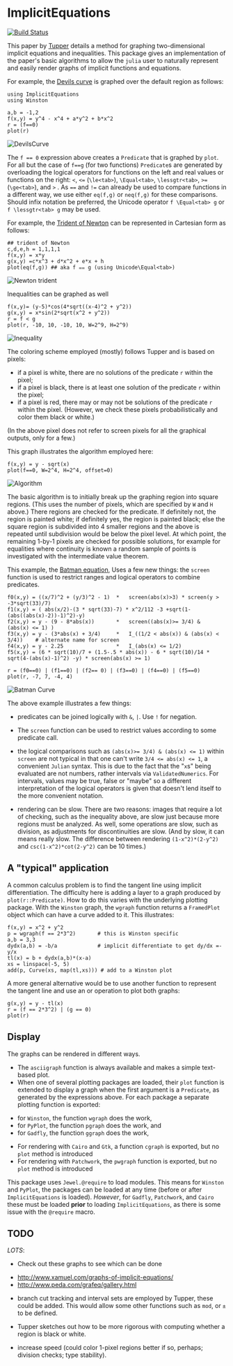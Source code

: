 # ImplicitEquations

[![Build Status](https://travis-ci.org/jverzani/ImplicitEquations.jl.svg?branch=master)](https://travis-ci.org/jverzani/ImplicitEquations.jl)



This paper by
[Tupper](http://www.dgp.toronto.edu/people/mooncake/papers/SIGGRAPH2001_Tupper.pdf)
details a method for graphing two-dimensional implicit equations and
inequalities. This package gives an
implementation of the  paper's basic algorithms to allow
the `julia` user to naturally represent and easily render graphs of
implicit functions and equations.



For example, the
[Devils curve](http://www-groups.dcs.st-and.ac.uk/~history/Curves/Devils.html)
is graphed over the default region as follows:

```
using ImplicitEquations
using Winston 

a,b = -1,2
f(x,y) = y^4 - x^4 + a*y^2 + b*x^2
r = (f==0)
plot(r)
```

![DevilsCurve](http://i.imgur.com/LChTzC1.png)


The `f == 0` expression above creates a `Predicate` that is graphed by
`plot`. For all but the case of `f==g` (for two functions)
`Predicate`s are generated by overloading the logical operators for
functions on the left and real values or functions on the right: `<`,
`<=` (`\le<tab>`), `\Equal<tab>`, `\lessgtr<tab>`, `>=` (`\ge<tab>`),
and `>` . As `==` and `!=` can already be used to compare functions in
a different way, we use either `eq(f,g)` or `neq(f,g)` for these
comparisons. Should infix notation be preferred, the Unicode operator
`f \Equal<tab> g` or `f \lessgtr<tab> g` may be used.

For example, the
[Trident of Newton](http://www-history.mcs.st-and.ac.uk/Curves/Trident.html)
can be represented in Cartesian form as follows:

```
## trident of Newton
c,d,e,h = 1,1,1,1
f(x,y) = x*y
g(x,y) =c*x^3 + d*x^2 + e*x + h
plot(eq(f,g)) ## aka f ⩵ g (using Unicode\Equal<tab>)
```

![Newton trident](http://i.imgur.com/7NxtUsK.png)


Inequalities can be graphed as well

```
f(x,y)= (y-5)*cos(4*sqrt((x-4)^2 + y^2))
g(x,y) = x*sin(2*sqrt(x^2 + y^2))
r = f < g
plot(r, -10, 10, -10, 10, W=2^9, H=2^9)
```


![Inequality](http://i.imgur.com/brDPZ9W.png)


The coloring scheme employed (mostly) follows Tupper and is based on pixels:

* if a pixel is white, there are no solutions of the predicate `r` within the
pixel;
* if a pixel is black, there is at least one solution of the predicate `r`
within the pixel;
* if a pixel is red, there may or may not be solutions of the
predicate `r` within the pixel. (However, we check these pixels
probabilistically and color them black or white.)

(In the above pixel does not refer to screen pixels for all the
graphical outputs, only for a few.)


This graph illustrates the algorithm employed here:

```
f(x,y) = y - sqrt(x)
plot(f==0, W=2^4, H=2^4, offset=0)
```

![Algorithm](http://i.imgur.com/8Mtmb7v.png)

The basic algorithm is to initially break up the graphing region into
square regions. (This uses the number of pixels, which are specified
by `W` and `H` above.)  There regions are checked for the
predicate. If definitely not, the region is painted white; if
definitely yes, the region is painted black; else the square region is
subdivided into 4 smaller regions and the above is repeated until
subdivision would be below the pixel level. At which point, the
remaining 1-by-1 pixels are checked for possible solutions, for
example for equalities where continuity is known a random sample of
points is investigated with the intermediate value theorem.


This example, the
[Batman equation](http://yangkidudel.wordpress.com/2011/08/02/love-and-mathematics/),
Uses a few new things: the `screen` function is used to restrict
ranges and logical operators to combine predicates.

```
f0(x,y) = ((x/7)^2 + (y/3)^2 - 1)  *   screen(abs(x)>3) * screen(y > -3*sqrt(33)/7) 
f1(x,y) = ( abs(x/2)-(3 * sqrt(33)-7) * x^2/112 -3 +sqrt(1-(abs((abs(x)-2))-1)^2)-y)
f2(x,y) = y - (9 - 8*abs(x))       *   screen((abs(x)>= 3/4) &  (abs(x) <= 1) )
f3(x,y) = y - (3*abs(x) + 3/4)     *   I_((1/2 < abs(x)) & (abs(x) < 3/4))    # alternate name for screen
f4(x,y) = y - 2.25                 *   I_(abs(x) <= 1/2) 
f5(x,y) = (6 * sqrt(10)/7 + (1.5-.5 * abs(x)) - 6 * sqrt(10)/14 * sqrt(4-(abs(x)-1)^2) -y) * screen(abs(x) >= 1)

r = (f0==0) | (f1==0) | (f2== 0) | (f3==0) | (f4==0) | (f5==0)
plot(r, -7, 7, -4, 4)
```

![Batman Curve](http://i.imgur.com/Buyd9Fb.png)

The above example illustrates a few things:

* predicates can be joined logically with `&`, `|`. Use `!` for negation.

* The `screen` function can be used to restrict values according to
  some predicate call.

* the logical comparisons such as `(abs(x)>= 3/4) & (abs(x) <= 1)`
  within `screen` are not typical in that one can't write `3/4 <=
  abs(x) <= 1`, a convenient `Julian` syntax. This is due to the fact that the "`x`s"
  being evaluated are not numbers, rather intervals via
  `ValidatedNumerics`. For intervals, values may be true, false or
  "maybe" so a different interpretation of the logical operators is
  given that doesn't lend itself to the more convenient notation.

* rendering can be slow. There are two reasons: images that require a
  lot of checking, such as the inequality above, are slow just because
  more regions must be analyzed. As well, some operations are slow,
  such as division, as adjustments for discontinuities are slow. (And
  by slow, it can means really slow. The difference between rendering
  `(1-x^2)*(2-y^2)` and `csc(1-x^2)*cot(2-y^2)` can be 10 times.)

## A "typical" application

A common calculus problem is to find the tangent line using implicit
differentiation. The difficulty here is adding a layer to a graph
produced by `plot(r::Predicate)`. How to do this varies with the
underlying plotting package. With the `Winston` graph, the `wgraph`
function returns a `FramedPlot` object which can have a curve added to
it. This illustrates:

```
f(x,y) = x^2 + y^2
p = wgraph(f == 2*3^2)       # this is Winston specific
a,b = 3,3
dydx(a,b) = -b/a             # implicit differentiate to get dy/dx =-y/x
tl(x) = b + dydx(a,b)*(x-a)  
xs = linspace(-5, 5)
add(p, Curve(xs, map(tl,xs))) # add to a Winston plot
```

A more general alternative would be to use another function to represent
the tangent line and use an or operation to plot both graphs:

```
g(x,y) = y - tl(x)
r = (f == 2*3^2) | (g == 0)
plot(r)
```

## Display

The graphs can be rendered in different ways.

* The `asciigraph` function is always available and makes a simple text-based plot.
* When one of several plotting packages are loaded, their `plot` function is extended to display a graph when the first argument is a `Predicate`, as generated by the expressions above. For each package a separate plotting function is exported:
- for `Winston`, the function  `wgraph` does the work,
- for `PyPlot`, the function  `pgraph` does the work, and
- for `Gadfly`, the function  `ggraph` does the work,
* For rendering with `Cairo` and `Gtk`, a function `cgraph` is exported, but no `plot` method is introduced
* For rendering with `Patchwork`, the `pwgraph` function is exported, but no `plot` method is introduced


This package uses `Jewel.@require` to load modules. This means for
`Winston` and `PyPlot`, the packages can be loaded at any time (before
or after `ImplicitEquations` is loaded). _However_, for `Gadfly`,
`Patchwork`, and `Cairo` these must be loaded **prior** to loading
`ImplicitEquations`, as there is some issue with the `@require` macro.


## TODO

*LOTS*:

* Check out these graphs to see which can be done
- http://www.xamuel.com/graphs-of-implicit-equations/
- http://www.peda.com/grafeq/gallery.html

* branch cut tracking and interval sets are employed by Tupper, these
  could be added. This would allow some other functions such as `mod`,
  or `±` to be defined.

* Tupper sketches out how to be more rigorous with computing whether a region is black or white.

* increase speed (could color 1-pixel regions better if so, perhaps; division checks; type stability).

